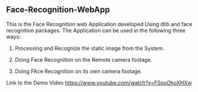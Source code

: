 ## Face-Recognition-WebApp

This is the Face Recognition web Application developed Using dlib and face recognition packages.
The Application can be used in the following three ways:

1. Processing and Recognize the static image from the System.

2. Doing Face Recognition on the Remote camera footage.

3. Doing FAce Recognition on its own camera footage.

Link to the Demo Video
https://www.youtube.com/watch?v=FSpsOhoXHXw

